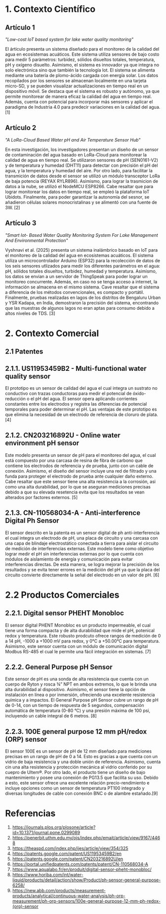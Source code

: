 # 1. Contexto Científico

## Artículo 1
*"Low-cost IoT based system for lake water quality monitoring"*

El árticulo presenta un sistema diseñado para el monitoreo de la calidad del agua en ecosistemas acuáticos. Este sistema utiliza sensores de bajo costo para medir 5 paràmetros: turbidez, sólidos disueltos totales, temperatura, pH y oxígeno disuelto. Asimismo, el sistema es innovador ya que integra no solo electrónica sino que también la tecnología Iot. El sistema se alimenta mediante una batería de plomo-ácido cargada con energía solar. Los datos recopilados por los sensores se almacenan localmente en una tarjeta micro-SD, y se pueden visualizar actualizaciones en tiempo real en un dispositivo móvil. Se destaca que el sistema es robusto y autónomo, ya que permite monitorear de manera eficaz la calidad del agua en tiempo real. Además, cuenta con potencial para incorporar más sensores y aplicar el paradigma de Industria 4.0 para predecir variaciones en la calidad del agua. [1]

## Artículo 2
*"A LoRa-Cloud Based Water pH and Air Temperature Sensor Hub"*

En esta investigación, los investigadores presentan un diseño de un sensor de contaminación del agua basado en LoRa-Cloud para monitorear la calidad de agua en tiempo real. Se utilizaron sensores de pH (SEN0161-V2) y de temperatura y humedad (DHT11) para detectar con precisión el pH del agua, y la temperatura y humedad del aire.
Por otro lado, para facilitar la transmición de datos desde el sensor se utilizó un módulo transceptor LoRa de baja potencia (REYAX RYLR896). Asimismo, para lograr la trasmicion de datos a la nube, se utilizó el NodeMCU ESP8266. Cabe resaltar que para lograr monitorear los datos en tiempo real, se empleó la plataforma IoT Ubidots. 
Finalmente, para poder garantizar la autonomía del sesnor, se añadieron células solares monocristalinas y se alimentó con una fuente de 3W. [2]

## Artículo 3
*"Smart  Iot- Based  Water  Quality  Monitoring  System  For  Lake Management And Environmental Protection"*

Vyshnavi et al. (2025) presenta un sistema inalámbrico basado en IoT para el monitoreo de la calidad del agua en ecosistemas acuáticos. El sistema utiliza un microcontrolador Arduino (ESP32) para la recolección de datos de los seis sensores utlizados para medir los diferentes parámetros en el agua: pH, sólidos totales disueltos, turbidez, humedad y temperatura. Asimismo, los datos se envian a un servidor de ThingSpeak para poder lograr un monitoreo concurrente. Además, en caso no se tenga acceso a internet, la información se almacena en el mismo sistema. Cave resaltar que el sistema a diferencia de los métodos convencionales, es compacto y portátil. Finalmente, pruebas realizadas en lagos de los distritos de Bengaluru Urban y YSR Kadapa, en India, demostraron la precisión del sistema, encontrando que las muestras de algunos lagos no eran aptas para consumo debido a altos niveles de TDS. [3]

# 2. Contexto Comercial

## 2.1 Patentes

## 2.1.1. US11953459B2 - Multi-functional water quality sensor

El prototipo es un sensor de calidad del agua el cual integra un sustrato no conductivo con trazas conductoras para medir el potencial de óxido-reducción o el pH del agua. El sensor opera aplicando corrientes constantes entre los electrodos y registra las diferencias de potencial temporales para poder determinar el pH. Las ventajas de este prototipo es que elimina la necesidad de un electrodo de referencia de cloruro de plata. [4]

## 2.1.2. CN203216892U - Online water environment pH sensor

Este modelo presenta un sensor de pH para el monitoreo del agua, el cual está compuesto por una carcasa de resina de fibra de carbono que contiene los electrodos de referencia y de prueba, junto con un cable de conexión. Asimismo, el diseño del sensor incluye una red de filtrado y una funda para proteger el electrodo de prueba ante cualquier daño externo. Cabe resaltar que este sensor tiene una alta resistencia a la corrosión, asi como una alta durabilidad, por lo que se aseguran mediciones precisas debido a que su elevada resetencia evita que los resultados se vean alterados por factores externos. [5]

## 2.1.3. CN-110568034-A - Anti-interference Digital Ph Sensor

El sensor descrito en la patenta es un sensor digital de ph anti-interferencia el cual integra un electrodo de pH, una placa de circuito y una carcasa con una capa de blindaje electrostático conectada a tierra para aislar el circuito de medición de interferencias externas. Este modelo tiene como objetivo lograr medir el pH sin interferencias externas por lo que cuenta con módulos de aislamiento de energía y comunicación para evitar interferencias directas. De esta manera, se logra mejorar la precisión de los resultados y se evita tener errores en la medición del pH ya que la placa del circuito convierte directamente la señal del electrodo en un valor de pH. [6] 

# 2.2 Productos Comerciales

## 2.2.1. Digital sensor PHEHT Monobloc

El sensor digital PHENT Monobloc es un producto impermeable, el cual tiene una forma compacta y de alta durabilidad que mide el pH, potenical redox y temperatura. Este robusto prodcuto ofrece rangos de medición de 0 a 14 pH, -1000 a +1000 mV para redox, y 0°C a +50.00°C para temperatura. Asimismo, este sensor cuenta con un módulo de comunicación digital Modbus RS-485 el cual le permite una fácil integración en sistemas. [7]

## 2.2.2. General Purpose pH Sensor

Este sensor de pH es una sonda de alta resistencia que cuenta con un cuerpo de Ryton y rosca ¾” NPT en ambos extremos, lo que le brinda una alta durabilidad al dispositivo. Asimismo, el sensor tiene la opción de instalación en línea o por inmersión, ofreciendo una excelente resistencia química y a impactos. El General Purpose pH Sensor cubre un rango de pH de 0-14, con un tiempo de respuesta de 5 segundos, compensación automática de temperatura (0-80 °C) y una presión máxima de 100 psi, incluyendo un cable integral de 6 metros. [8]

## 2.2.3. 100E general purpose 12 mm pH/redox (ORP) sensor

El sensor 100E es un sensor de pH de 12 mm diseñado para mediciones precisas en un rango de pH de 0 a 14. Esto es gracias a que cuenta con un vidrio de baja resistencia y una doble unión de referencia. Asimismo, cuenta cin una alta resistencia y protección mecánica al vidrio conferido por su cuepro de Ultem®. Por otro lado, el producto tiene un diseño de bajo mantenimiento y posee una conexión de PG13.5 que facilita su uso. Debido a esto, este sensor ofrece una excelente relación precio-rendimiento e incluye opciones como un sensor de temperatura PT100 integrado y diversas longitudes de cable con conexión BNC o de alambre estañado.[9]

# Referencias
1. https://journals.plos.org/plosone/article?id=10.1371/journal.pone.0299089
2. https://penerbit.uthm.edu.my/ojs/index.php/emait/article/view/9167/4468
3. https://theaspd.com/index.php/ijes/article/view/354/325
4. https://patents.google.com/patent/US11953459B2/en
5. https://patents.google.com/patent/CN203216892U/en
6. https://portal.unifiedpatents.com/patents/patent/CN-110568034-A
7. https://www.aqualabo.fr/en/produit/digital-sensor-pheht-monobloc/
8. https://www.horiba.com/int/water-liquid/products/detail/action/show/Product/ph-sensor-general-purpose-6258/
9. https://new.abb.com/products/measurement-products/analytical/continuous-water-analysis/ph-orp-measurement/ph-orp-sensors/100e-general-purpose-12-mm-ph-redox-(orp)-sensor
